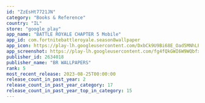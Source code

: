 ```yaml
---
id: "ZzEsHt7721JN"
category: "Books & Reference"
country: "IL"
store: "google_play"
app_name: "BATTLE ROYALE CHAPTER 5 Mobile"
app_id: com.fortnitebattleroyale.season8wallpaper
app_icon: https://play-lh.googleusercontent.com/DxbCk9U9Bi68E_Oad5MNhLPFJzUxIgT0CUyBcbFCZmC8-rYxdcJt2XhH__ymD2g7My4
app_screenshot: https://play-lh.googleusercontent.com/fg4fQkGWI6W9WQbfx67VVQZTZH91bJimx07NSkABFNpUk-Zndsk6HVTS5lHZPMBLaQTg
publisher_id: 2634018
publisher_name: "BR WALLPAPERS"
rank: 5
most_recent_release: 2023-08-25T00:00:00
release_count_in_past_year: 2
release_count_in_past_year_category: 17
release_count_in_past_year_top_in_category: 15
---
```

